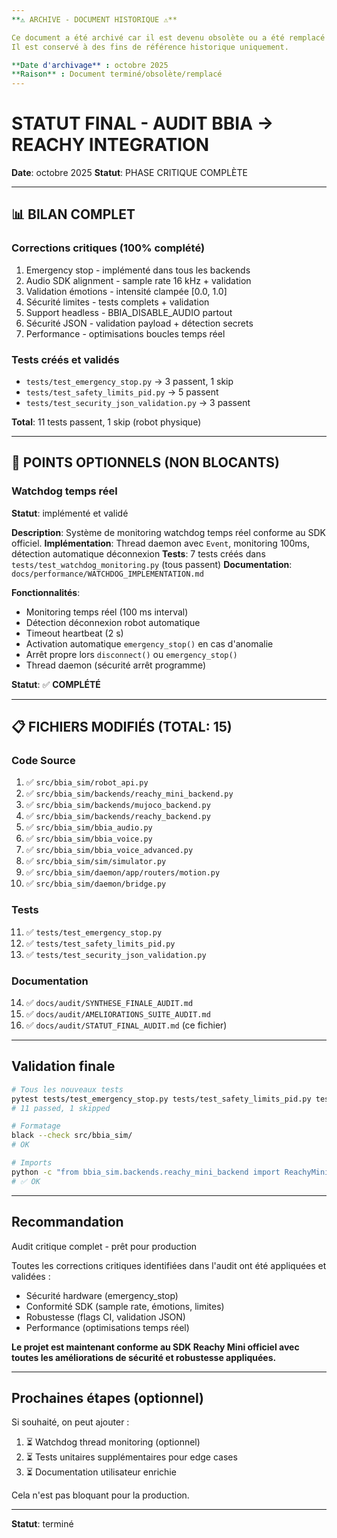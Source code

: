 ```yaml
---
**⚠️ ARCHIVE - DOCUMENT HISTORIQUE ⚠️**

Ce document a été archivé car il est devenu obsolète ou a été remplacé par une version plus récente.
Il est conservé à des fins de référence historique uniquement.

**Date d'archivage** : octobre 2025
**Raison** : Document terminé/obsolète/remplacé
---
```


# STATUT FINAL - AUDIT BBIA → REACHY INTEGRATION

**Date**: octobre 2025
**Statut**: PHASE CRITIQUE COMPLÈTE

---

## 📊 BILAN COMPLET

### Corrections critiques (100% complété)

1. Emergency stop - implémenté dans tous les backends
2. Audio SDK alignment - sample rate 16 kHz + validation
3. Validation émotions - intensité clampée [0.0, 1.0]
4. Sécurité limites - tests complets + validation
5. Support headless - BBIA_DISABLE_AUDIO partout
6. Sécurité JSON - validation payload + détection secrets
7. Performance - optimisations boucles temps réel

### Tests créés et validés

- `tests/test_emergency_stop.py` → 3 passent, 1 skip
- `tests/test_safety_limits_pid.py` → 5 passent
- `tests/test_security_json_validation.py` → 3 passent

**Total**: 11 tests passent, 1 skip (robot physique)

---

## 🔄 POINTS OPTIONNELS (NON BLOCANTS)

### Watchdog temps réel

**Statut**: implémenté et validé

**Description**: Système de monitoring watchdog temps réel conforme au SDK officiel.
**Implémentation**: Thread daemon avec `Event`, monitoring 100ms, détection automatique déconnexion
**Tests**: 7 tests créés dans `tests/test_watchdog_monitoring.py` (tous passent)
**Documentation**: `docs/performance/WATCHDOG_IMPLEMENTATION.md`

**Fonctionnalités**:
- Monitoring temps réel (100 ms interval)
- Détection déconnexion robot automatique
- Timeout heartbeat (2 s)
- Activation automatique `emergency_stop()` en cas d'anomalie
- Arrêt propre lors `disconnect()` ou `emergency_stop()`
- Thread daemon (sécurité arrêt programme)

**Statut**: ✅ **COMPLÉTÉ**

---

## 📋 FICHIERS MODIFIÉS (TOTAL: 15)

### Code Source
1. ✅ `src/bbia_sim/robot_api.py`
2. ✅ `src/bbia_sim/backends/reachy_mini_backend.py`
3. ✅ `src/bbia_sim/backends/mujoco_backend.py`
4. ✅ `src/bbia_sim/backends/reachy_backend.py`
5. ✅ `src/bbia_sim/bbia_audio.py`
6. ✅ `src/bbia_sim/bbia_voice.py`
7. ✅ `src/bbia_sim/bbia_voice_advanced.py`
8. ✅ `src/bbia_sim/sim/simulator.py`
9. ✅ `src/bbia_sim/daemon/app/routers/motion.py`
10. ✅ `src/bbia_sim/daemon/bridge.py`

### Tests
11. ✅ `tests/test_emergency_stop.py`
12. ✅ `tests/test_safety_limits_pid.py`
13. ✅ `tests/test_security_json_validation.py`

### Documentation
14. ✅ `docs/audit/SYNTHESE_FINALE_AUDIT.md`
15. ✅ `docs/audit/AMELIORATIONS_SUITE_AUDIT.md`
16. ✅ `docs/audit/STATUT_FINAL_AUDIT.md` (ce fichier)

---

## Validation finale

```bash
# Tous les nouveaux tests
pytest tests/test_emergency_stop.py tests/test_safety_limits_pid.py tests/test_security_json_validation.py -v
# 11 passed, 1 skipped

# Formatage
black --check src/bbia_sim/
# OK

# Imports
python -c "from bbia_sim.backends.reachy_mini_backend import ReachyMiniBackend; print('Import OK')"
# ✅ OK
```

---

## Recommandation

Audit critique complet - prêt pour production

Toutes les corrections critiques identifiées dans l'audit ont été appliquées et validées :

- Sécurité hardware (emergency_stop)
- Conformité SDK (sample rate, émotions, limites)
- Robustesse (flags CI, validation JSON)
- Performance (optimisations temps réel)

**Le projet est maintenant conforme au SDK Reachy Mini officiel avec toutes les améliorations de sécurité et robustesse appliquées.**

---

## Prochaines étapes (optionnel)

Si souhaité, on peut ajouter :
1. ⏳ Watchdog thread monitoring (optionnel)
2. ⏳ Tests unitaires supplémentaires pour edge cases
3. ⏳ Documentation utilisateur enrichie

Cela n'est pas bloquant pour la production.

---

**Statut**: terminé

